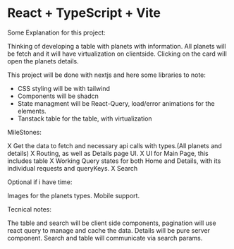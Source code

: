 # React + TypeScript + Vite

Some Explanation for this project:

Thinking of developing a table with planets with information. All planets will be fetch and it will have virtualization on clientside. Clicking on the card will open the planets details.

This project will be done with nextjs and here some libraries to note:
- CSS styling will be with tailwind
- Components will be shadcn
- State managment will be React-Query, load/error animations for the elements.
- Tanstack table for the table, with virtualization

MileStones:

X Get the data to fetch and necessary api calls with types.(All planets and details)
X Routing, as well as Details page UI.
X UI for Main Page, this includes table
X Working Query states for both Home and Details, with its individual requests and queryKeys.
X Search

Optional if i have time:

Images for the planets types.
Mobile support.

Tecnical notes:

The table and search will be client side components, pagination will use react query to manage and cache the data.
Details will be pure server component.
Search and table will communicate via search params.